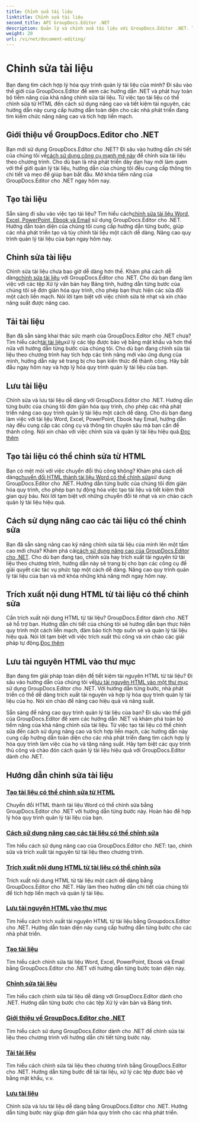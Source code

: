 ```yaml
---
title: Chỉnh sửa tài liệu
linktitle: Chỉnh sửa tài liệu
second_title: API GroupDocs.Editor .NET
description: Quản lý và chỉnh sửa tài liệu với GroupDocs.Editor .NET. Tìm hiểu cách tạo, chỉnh sửa và lưu tài liệu một cách dễ dàng. Nâng cao quy trình quản lý tài liệu của bạn ngay hôm nay!
weight: 20
url: /vi/net/document-editing/
---
```


# Chỉnh sửa tài liệu


Bạn đang tìm cách hợp lý hóa quy trình quản lý tài liệu của mình? Đi sâu vào thế giới của GroupDocs.Editor để xem các hướng dẫn .NET và phát huy toàn bộ tiềm năng của khả năng chỉnh sửa tài liệu. Từ việc tạo tài liệu có thể chỉnh sửa từ HTML đến cách sử dụng nâng cao và tiết kiệm tài nguyên, các hướng dẫn này cung cấp hướng dẫn toàn diện cho các nhà phát triển đang tìm kiếm chức năng nâng cao và tích hợp liền mạch.

## Giới thiệu về GroupDocs.Editor cho .NET

 Bạn mới sử dụng GroupDocs.Editor cho .NET? Đi sâu vào hướng dẫn chi tiết của chúng tôi về[cách sử dụng công cụ mạnh mẽ này](./introduction-groupdocs-editor/) để chỉnh sửa tài liệu theo chương trình. Cho dù bạn là nhà phát triển dày dạn hay mới làm quen với thế giới quản lý tài liệu, hướng dẫn của chúng tôi đều cung cấp thông tin chi tiết và mẹo để giúp bạn bắt đầu. Mở khóa tiềm năng của GroupDocs.Editor cho .NET ngay hôm nay.

## Tạo tài liệu

Sẵn sàng đi sâu vào việc tạo tài liệu? Tìm hiểu cách[chỉnh sửa tài liệu Word, Excel, PowerPoint, Ebook và Email](./create-document/) sử dụng GroupDocs.Editor cho .NET. Hướng dẫn toàn diện của chúng tôi cung cấp hướng dẫn từng bước, giúp các nhà phát triển tạo và tùy chỉnh tài liệu một cách dễ dàng. Nâng cao quy trình quản lý tài liệu của bạn ngay hôm nay.

## Chỉnh sửa tài liệu

 Chỉnh sửa tài liệu chưa bao giờ dễ dàng hơn thế. Khám phá cách dễ dàng[chỉnh sửa tài liệu](./edit-document/) với GroupDocs.Editor cho .NET. Cho dù bạn đang làm việc với các tệp Xử lý văn bản hay Bảng tính, hướng dẫn từng bước của chúng tôi sẽ đơn giản hóa quy trình, cho phép bạn thực hiện các sửa đổi một cách liền mạch. Nói lời tạm biệt với việc chỉnh sửa tẻ nhạt và xin chào năng suất được nâng cao.


## Tải tài liệu

 Bạn đã sẵn sàng khai thác sức mạnh của GroupDocs.Editor cho .NET chưa? Tìm hiểu cách[tải tài liệu](./load-document/)xử lý các tệp được bảo vệ bằng mật khẩu và hơn thế nữa với hướng dẫn từng bước của chúng tôi. Cho dù bạn đang chỉnh sửa tài liệu theo chương trình hay tích hợp các tính năng mới vào ứng dụng của mình, hướng dẫn này sẽ trang bị cho bạn kiến thức để thành công. Hãy bắt đầu ngay hôm nay và hợp lý hóa quy trình quản lý tài liệu của bạn.

## Lưu tài liệu

 Chỉnh sửa và lưu tài liệu dễ dàng với GroupDocs.Editor cho .NET. Hướng dẫn từng bước của chúng tôi đơn giản hóa quy trình, cho phép các nhà phát triển nâng cao quy trình quản lý tài liệu một cách dễ dàng. Cho dù bạn đang làm việc với tài liệu Word, Excel, PowerPoint, Ebook hay Email, hướng dẫn này đều cung cấp các công cụ và thông tin chuyên sâu mà bạn cần để thành công. Nói xin chào với việc chỉnh sửa và quản lý tài liệu hiệu quả.[Đọc thêm](./save-document/)

## Tạo tài liệu có thể chỉnh sửa từ HTML

 Bạn có mệt mỏi với việc chuyển đổi thủ công không? Khám phá cách dễ dàng[chuyển đổi HTML thành tài liệu Word có thể chỉnh sửa](./create-editable-document-from-html/)sử dụng GroupDocs.Editor cho .NET. Hướng dẫn từng bước của chúng tôi đơn giản hóa quy trình, cho phép bạn tự động hóa việc tạo tài liệu và tiết kiệm thời gian quý báu. Nói lời tạm biệt với những chuyển đổi tẻ nhạt và xin chào cách quản lý tài liệu hiệu quả.

## Cách sử dụng nâng cao các tài liệu có thể chỉnh sửa

 Bạn đã sẵn sàng nâng cao kỹ năng chỉnh sửa tài liệu của mình lên một tầm cao mới chưa? Khám phá cái[cách sử dụng nâng cao của GroupDocs.Editor cho .NET](./advanced-usage-of-editable-documents/). Cho dù bạn đang tạo, chỉnh sửa hay trích xuất tài nguyên từ tài liệu theo chương trình, hướng dẫn này sẽ trang bị cho bạn các công cụ để giải quyết các tác vụ phức tạp một cách dễ dàng. Nâng cao quy trình quản lý tài liệu của bạn và mở khóa những khả năng mới ngay hôm nay.

## Trích xuất nội dung HTML từ tài liệu có thể chỉnh sửa

 Cần trích xuất nội dung HTML từ tài liệu? GroupDocs.Editor dành cho .NET sẽ hỗ trợ bạn. Hướng dẫn chi tiết của chúng tôi sẽ hướng dẫn bạn thực hiện quy trình một cách liền mạch, đảm bảo tích hợp suôn sẻ và quản lý tài liệu hiệu quả. Nói lời tạm biệt với việc trích xuất thủ công và xin chào các giải pháp tự động.[Đọc thêm](./extract-html-content-from-editable-document/)

## Lưu tài nguyên HTML vào thư mục

 Bạn đang tìm giải pháp toàn diện để tiết kiệm tài nguyên HTML từ tài liệu? Đi sâu vào hướng dẫn của chúng tôi về[lưu tài nguyên HTML vào một thư mục](./save-html-resources-to-folder/) sử dụng GroupDocs.Editor cho .NET. Với hướng dẫn từng bước, nhà phát triển có thể dễ dàng trích xuất tài nguyên và hợp lý hóa quy trình quản lý tài liệu của họ. Nói xin chào để nâng cao hiệu quả và năng suất.

Sẵn sàng để nâng cao quy trình quản lý tài liệu của bạn? Đi sâu vào thế giới của GroupDocs.Editor để xem các hướng dẫn .NET và khám phá toàn bộ tiềm năng của khả năng chỉnh sửa tài liệu. Từ việc tạo tài liệu có thể chỉnh sửa đến cách sử dụng nâng cao và tích hợp liền mạch, các hướng dẫn này cung cấp hướng dẫn toàn diện cho các nhà phát triển đang tìm cách hợp lý hóa quy trình làm việc của họ và tăng năng suất. Hãy tạm biệt các quy trình thủ công và chào đón cách quản lý tài liệu hiệu quả với GroupDocs.Editor dành cho .NET. 
## Hướng dẫn chỉnh sửa tài liệu
### [Tạo tài liệu có thể chỉnh sửa từ HTML](./create-editable-document-from-html/)
Chuyển đổi HTML thành tài liệu Word có thể chỉnh sửa bằng GroupDocs.Editor cho .NET với hướng dẫn từng bước này. Hoàn hảo để hợp lý hóa quy trình quản lý tài liệu của bạn.
### [Cách sử dụng nâng cao các tài liệu có thể chỉnh sửa](./advanced-usage-of-editable-documents/)
Tìm hiểu cách sử dụng nâng cao của GroupDocs.Editor cho .NET: tạo, chỉnh sửa và trích xuất tài nguyên từ tài liệu theo chương trình.
### [Trích xuất nội dung HTML từ tài liệu có thể chỉnh sửa](./extract-html-content-from-editable-document/)
Trích xuất nội dung HTML từ tài liệu một cách dễ dàng bằng GroupDocs.Editor cho .NET. Hãy làm theo hướng dẫn chi tiết của chúng tôi để tích hợp liền mạch và quản lý tài liệu.
### [Lưu tài nguyên HTML vào thư mục](./save-html-resources-to-folder/)
Tìm hiểu cách trích xuất tài nguyên HTML từ tài liệu bằng Groupdocs.Editor cho .NET. Hướng dẫn toàn diện này cung cấp hướng dẫn từng bước cho các nhà phát triển.
### [Tạo tài liệu](./create-document/)
Tìm hiểu cách chỉnh sửa tài liệu Word, Excel, PowerPoint, Ebook và Email bằng GroupDocs.Editor cho .NET với hướng dẫn từng bước toàn diện này.
### [Chỉnh sửa tài liệu](./edit-document/)
Tìm hiểu cách chỉnh sửa tài liệu dễ dàng với GroupDocs.Editor dành cho .NET. Hướng dẫn từng bước cho các tệp Xử lý văn bản và Bảng tính.
### [Giới thiệu về GroupDocs.Editor cho .NET](./introduction-groupdocs-editor/)
Tìm hiểu cách sử dụng GroupDocs.Editor dành cho .NET để chỉnh sửa tài liệu theo chương trình với hướng dẫn chi tiết từng bước này.
### [Tải tài liệu](./load-document/)
Tìm hiểu cách chỉnh sửa tài liệu theo chương trình bằng GroupDocs.Editor cho .NET. Hướng dẫn từng bước để tải tài liệu, xử lý các tệp được bảo vệ bằng mật khẩu, v.v.
### [Lưu tài liệu](./save-document/)
Chỉnh sửa và lưu tài liệu dễ dàng bằng GroupDocs.Editor cho .NET. Hướng dẫn từng bước này giúp đơn giản hóa quy trình cho các nhà phát triển.